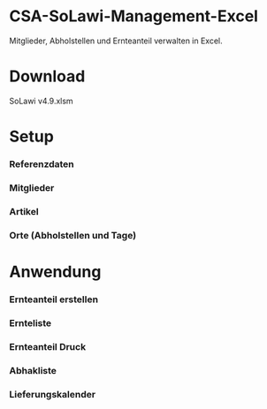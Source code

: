 # CSA-SoLawi-Management-Excel
Mitglieder, Abholstellen und Ernteanteil verwalten in Excel.

# Download
SoLawi v4.9.xlsm

# Setup
### Referenzdaten
### Mitglieder
### Artikel
### Orte (Abholstellen und Tage)

# Anwendung
### Ernteanteil erstellen
### Ernteliste
### Ernteanteil Druck
### Abhakliste
### Lieferungskalender
